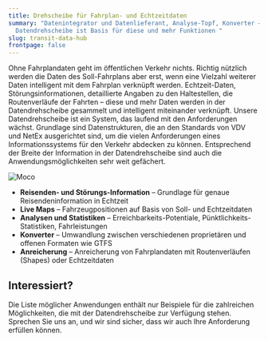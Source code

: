 ```yaml
---
title: Drehscheibe für Fahrplan- und Echtzeitdaten
summary: "Datenintegrator und Datenlieferant, Analyse-Topf, Konverter – die
  Datendrehscheibe ist Basis für diese und mehr Funktionen "
slug: transit-data-hub
frontpage: false
---
```

Ohne Fahrplandaten geht im öffentlichen Verkehr nichts. Richtig nützlich werden die Daten des Soll-Fahrplans aber erst, wenn eine Vielzahl weiterer Daten intelligent mit dem Fahrplan verknüpft werden. Echtzeit-Daten, Störungsinformationen, detaillierte Angaben zu den Haltestellen, die Routenverläufe der Fahrten – diese und mehr Daten werden in der Datendrehscheibe gesammelt und intelligent miteinander verknüpft. Unsere Datendrehscheibe ist ein System, das laufend mit den Anforderungen wächst. Grundlage sind Datenstrukturen, die an den Standards von VDV und NetEx ausgerichtet sind, um die vielen Anforderungen eines Informationssystems für den Verkehr abdecken zu können. Entsprechend der Breite der Information in der Datendrehscheibe sind auch die Anwendungsmöglichkeiten sehr weit gefächert.

![Moco](/images/solution/transit-data-hub/sbb.jpg "Moco")

* **Reisenden- und Störungs-Information** – Grundlage für genaue Reisendeninformation in Echtzeit
* **Live Maps** – Fahrzeugpositionen auf Basis von Soll- und Echtzeitdaten
* **Analysen und Statistiken** – Erreichbarkeits-Potentiale, Pünktlichkeits-Statistiken, Fahrleistungen
* **Konverter** – Umwandlung zwischen verschiedenen proprietären und offenen Formaten wie GTFS
* **Anreicherung** – Anreicherung von Fahrplandaten mit Routenverläufen (Shapes) oder Echtzeitdaten

## Interessiert? 

Die Liste möglicher Anwendungen enthält nur Beispiele für die zahlreichen Möglichkeiten, die mit der Datendrehscheibe zur Verfügung stehen. Sprechen Sie uns an, und wir sind sicher, dass wir auch Ihre Anforderung erfüllen können.